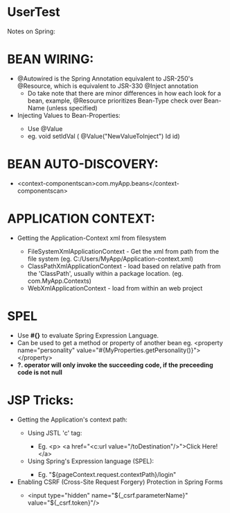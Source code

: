 # UserTest

Notes on Spring:

# BEAN WIRING:
<ul>
	<li>@Autowired is the Spring Annotation equivalent to JSR-250's @Resource, which is equivalent to JSR-330 @Inject annotation
	<ul>
  		<li>Do take note that there are minor differences in how each look for a bean, example, @Resource prioritizes Bean-Type check over Bean-Name (unless specified)</li>
  	</ul>
	<li>Injecting Values to Bean-Properties:</li>
	<ul>
  		<li>Use @Value</li>
  		<li>eg. void setIdVal ( @Value("NewValueToInject") Id id)</li>
  	</ul>
</ul>

# BEAN AUTO-DISCOVERY:
- &lt;context-componentscan>com.myApp.beans&lt;/context-componentscan>

# APPLICATION CONTEXT:
<ul>
	<li>Getting the Application-Context xml from filesystem</li>
	<ul>
		<li>FileSystemXmlApplicationContext - Get the xml from path from the file system (eg. C:/Users/MyApp/Application-context.xml)</li>
		<li>ClassPathXmlApplicationContext  - load based on relative path from the 'ClassPath', usually within a package location. (eg. com.MyApp.Contexts)</li>
		<li>WebXmlApplicationContext - load from within an web project</li>
	</ul>
</ul>

# SPEL
<ul>
	<li>Use <b>#{}</b> to evaluate Spring Expression Language.</li>
	<li>Can be used to get a method or property of another bean eg. &lt;property name="personality" value="#{MyProperties.getPersonality()}">&lt;/property></li>
	<li><b>?. operator will only invoke the succeeding code, if the preceeding code is not null</b></li>
</ul>

# JSP Tricks:
<ul>
	<li>Getting the Application's context path:</li>
		<ul>
			<li>Using JSTL 'c' tag: </li>
			<ul>
				<li>Eg. &lt;p> &lt;a href="&lt;c:url value="/toDestination"/>">Click Here!&lt;/a></li>
			</ul>
			<li>Using Spring's Expression language (SPEL): </li>
			<ul>
				<li>Eg. "${pageContext.request.contextPath}/login"</li>
			</ul>
		</ul>
	<li>Enabling CSRF (Cross-Site Request Forgery) Protection in Spring Forms</li>
		<ul>
			<li>&lt;input type="hidden" name="${_csrf.parameterName}" value="${_csrf.token}"/></li>
		</ul>
</ul>
